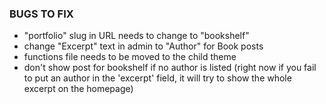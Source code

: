 ### BUGS TO FIX

- "portfolio" slug in URL needs to change to "bookshelf"
- change "Excerpt" text in admin to "Author" for Book posts 
- functions file needs to be moved to the child theme
- don't show post for bookshelf if no author is listed (right now if you fail to put an author in the 'excerpt' field, it will try to show the whole excerpt on the homepage)

